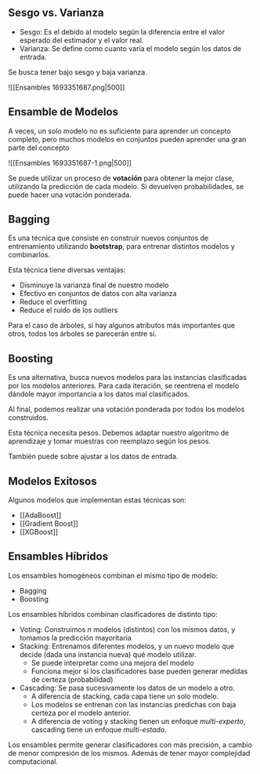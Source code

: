 ## Sesgo vs. Varianza

- Sesgo: Es el debido al modelo según la diferencia entre el valor esperado del estimador y el valor real.
- Varianza: Se define como cuanto varía el modelo según los datos de entrada.

Se busca tener bajo sesgo y baja varianza.

![[Ensambles 1693351687.png|500]]

## Ensamble de Modelos

A veces, un solo modelo no es suficiente para aprender un concepto completo, pero muchos modelos en conjuntos pueden aprender una gran parte del concepto

![[Ensambles 1693351687-1.png|500]]

Se puede utilizar un proceso de **votación** para obtener la mejor clase, utilizando la predicción de cada modelo. Si devuelven probabilidades, se puede hacer una votación ponderada.

## Bagging

Es una técnica que consiste en construir nuevos conjuntos de entrenamiento utilizando **bootstrap**, para entrenar distintos modelos y combinarlos.

Esta técnica tiene diversas ventajas:

- Disminuye la varianza final de nuestro modelo
- Efectivo en conjuntos de datos con alta varianza
- Reduce el overfitting
- Reduce el ruido de los outliers

Para el caso de árboles, si hay algunos atributos más importantes que otros, todos los árboles se parecerán entre sí.

## Boosting

Es una alternativa, busca nuevos modelos para las instancias clasificadas por los modelos anteriores. Para cada iteración, se reentrena el modelo dándole mayor importancia a los datos mal clasificados.

Al final, podemos realizar una votación ponderada por todos los modelos construidos.

Esta técnica necesita pesos. Debemos adaptar nuestro algoritmo de aprendizaje y tomar muestras con reemplazo según los pesos.

También puede sobre ajustar a los datos de entrada.

## Modelos Exitosos

Algunos modelos que implementan estas técnicas son:

- [[AdaBoost]]
- [[Gradient Boost]]
- [[XGBoost]]

## Ensambles Híbridos

Los ensambles homogéneos combinan el mismo tipo de modelo:

- Bagging
- Boosting

Los ensambles híbridos combinan clasificadores de distinto tipo:

- Voting: Construimos $n$ modelos (distintos) con los mismos datos, y tomamos la predicción mayoritaria
- Stacking: Entrenamos diferentes modelos, y un nuevo modelo que decide (dada una instancia nueva) qué modelo utilizar.
	- Se puede interpretar como una mejora del modelo
	- Funciona mejor si los clasificadores base pueden generar medidas de certeza (probabilidad)
- Cascading: Se pasa sucesivamente los datos de un modelo a otro.
	- A diferencia de stacking, cada capa tiene un solo modelo.
	- Los modelos se entrenan con las instancias predichas con baja certeza por el modelo anterior.
	- A diferencia de voting y stacking tienen un enfoque *multi-experto*, cascading tiene un enfoque *multi-estado*.

Los ensambles permite generar clasificadores con más precisión, a cambio de menor compresión de los mismos. Además de tener mayor complejidad computacional.
